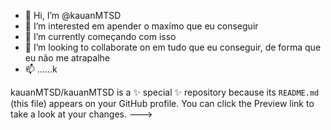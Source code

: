 - 👋 Hi, I’m @kauanMTSD
- 👀 I’m interested  em apender o maxímo que eu  conseguir 
- 🌱 I’m currently começando com isso 
- 💞️ I’m looking to collaborate on em tudo que eu conseguir, de forma que eu não me atrapalhe 
- 📫 ......k

kauanMTSD/kauanMTSD is a ✨ special ✨ repository because its `README.md` (this file) appears on your GitHub profile.
You can click the Preview link to take a look at your changes.
--->

